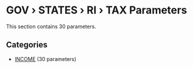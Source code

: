 # GOV › STATES › RI › TAX Parameters

This section contains 30 parameters.

## Categories

- [INCOME](income/index.md) (30 parameters)
